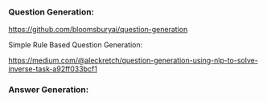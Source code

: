 ### Question Generation:

https://github.com/bloomsburyai/question-generation

Simple Rule Based Question Generation:

https://medium.com/@aleckretch/question-generation-using-nlp-to-solve-inverse-task-a92ff033bcf1

### Answer Generation:

